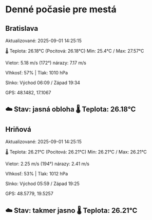 ﻿# Denné počasie pre mestá

## Bratislava
Aktualizované: 2025-09-01 14:25:15

🌡️ Teplota: 26.18°C 
(Pocitová: 26.18°C)
Min: 25.4°C / Max: 27.57°C

Vietor: 5.18 m/s    (172°) 
nárazy: 7.17 m/s

Vlhkosť: 57% | Tlak: 1010 hPa

Slnko: Východ 06:09 / Západ 19:34

GPS: 48.1482, 17.1067

☁️ Stav: jasná obloha        🌡️ Teplota: 26.18°C
---

## Hriňová
Aktualizované: 2025-09-01 14:25:15

🌡️ Teplota: 26.21°C 
(Pocitová: 26.21°C)
Min: 26.21°C / Max: 26.21°C

Vietor: 2.25 m/s (194°)
nárazy: 2.41 m/s

Vlhkosť: 53% | Tlak: 1012 hPa

Slnko: Východ 05:59 / Západ 19:25

GPS: 48.5779, 19.5257

☁️ Stav: takmer jasno        🌡️ Teplota: 26.21°C
---
